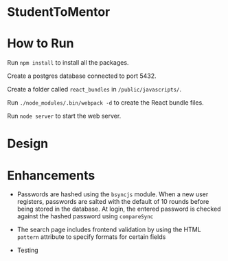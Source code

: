 # StudentToMentor

# How to Run

Run `npm install` to install all the packages.

Create a postgres database connected to port 5432.

Create a folder called `react_bundles` in `/public/javascripts/`.

Run `./node_modules/.bin/webpack -d` to create the React bundle files.

Run `node server` to start the web server.

# Design

# Enhancements

- Passwords are hashed using the `bsyncjs` module. When a new user registers, passwords are salted with the default of 10 rounds before being stored in the database. At login, the entered password is checked against the hashed password using `compareSync`

- The search page includes frontend validation by using the HTML `pattern` attribute to specify formats for certain fields

- Testing
